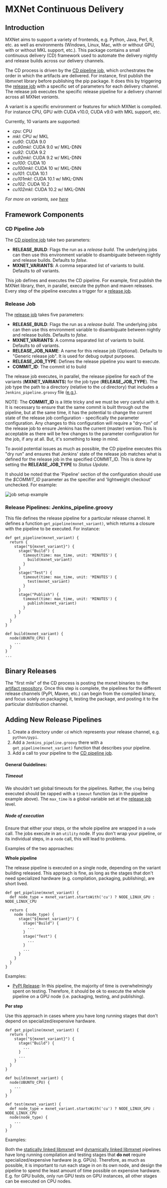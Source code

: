 <!--- Licensed to the Apache Software Foundation (ASF) under one -->
<!--- or more contributor license agreements.  See the NOTICE file -->
<!--- distributed with this work for additional information -->
<!--- regarding copyright ownership.  The ASF licenses this file -->
<!--- to you under the Apache License, Version 2.0 (the -->
<!--- "License"); you may not use this file except in compliance -->
<!--- with the License.  You may obtain a copy of the License at -->

<!---   http://www.apache.org/licenses/LICENSE-2.0 -->

<!--- Unless required by applicable law or agreed to in writing, -->
<!--- software distributed under the License is distributed on an -->
<!--- "AS IS" BASIS, WITHOUT WARRANTIES OR CONDITIONS OF ANY -->
<!--- KIND, either express or implied.  See the License for the -->
<!--- specific language governing permissions and limitations -->
<!--- under the License. -->

# MXNet Continuous Delivery

## Introduction

MXNet aims to support a variety of frontends, e.g. Python, Java, Perl, R, etc. as well as environments (Windows, Linux, Mac, with or without GPU, with or without MKL support, etc.). This package contains a small continuous delivery (CD) framework used to automate the delivery nightly and release builds across our delivery channels.

<!-- TODO: Add links to the actual jobs, once this is live on PROD -->

The CD process is driven by the [CD pipeline job](Jenkinsfile_cd_pipeline), which orchestrates the order in which the artifacts are delivered. For instance, first publish the libmxnet library before publishing the pip package. It does this by triggering the [release job](Jenkinsfile_release_job) with a specific set of parameters for each delivery channel. The release job executes the specific release pipeline for a delivery channel across all MXNet *variants*.

A variant is a specific environment or features for which MXNet is compiled. For instance CPU, GPU with CUDA v10.0, CUDA v9.0 with MKL support, etc. 

Currently, 10 variants are supported:

* *cpu*: CPU
* *mkl*: CPU w/ MKL
* *cu90*: CUDA 9.0
* *cu90mkl*: CUDA 9.0 w/ MKL-DNN
* *cu92*: CUDA 9.2
* *cu92mkl*: CUDA 9.2 w/ MKL-DNN
* *cu100*: CUDA 10
* *cu100mkl*: CUDA 10 w/ MKL-DNN
* *cu101*: CUDA 10.1
* *cu101mkl*: CUDA 10.1 w/ MKL-DNN
* *cu102*: CUDA 10.2
* *cu102mkl*: CUDA 10.2 w/ MKL-DNN

*For more on variants, see [here](https://github.com/apache/incubator-mxnet/issues/8671)*

## Framework Components

### CD Pipeline Job

The [CD pipeline job](Jenkinsfile_cd_pipeline) take two parameters:

 * **RELEASE_BUILD**: Flags the run as a *release build*. The underlying jobs can then use this environment variable to disambiguate between nightly and release builds. Defaults to *false*.
 * **MXNET_VARIANTS**: A comma separated list of variants to build. Defaults to *all* variants.

This job defines and executes the CD pipeline. For example, first publish the MXNet library, then, in parallel, execute the python and maven releases. Every step of the pipeline executes a trigger for a [release job](Jenkinsfile_release_job).

### Release Job

The [release job](Jenkinsfile_release_job) takes five parameters:

 * **RELEASE_BUILD**: Flags the run as a *release build*. The underlying jobs can then use this environment variable to disambiguate between nightly and release builds. Defaults to *false*.
 * **MXNET_VARIANTS**: A comma separated list of variants to build. Defaults to *all* variants.
 * **RELEASE\_JOB\_NAME**: A name for this release job (Optional). Defaults to "Generic release job". It is used for debug output purposes.
 * **RELEASE\_JOB\_TYPE**: Defines the release pipeline you want to execute.
 * **COMMIT_ID**: The commit id to build

The release job executes, in parallel, the release pipeline for each of the variants (**MXNET_VARIANTS**) for the job type (**RELEASE\_JOB\_TYPE**). The job type the path to a directory (relative to the `cd` directory) that includes a `Jenkins_pipeline.groovy` file ([e.g.](mxnet_lib/static/Jenkins_pipeline.groovy)).

NOTE: The **COMMIT_ID** is a little tricky and we must be very careful with it. It is necessary to ensure that the same commit is built through out the pipeline, but at the same time, it has the potential to change the current state of the release job configuration - specifically the parameter configuration. Any changes to this configuration will require a "dry-run" of the release job to ensure Jenkins has the current (master) version. This is acceptable as there will be few changes to the parameter configuration for the job, if any at all. But, it's something to keep in mind.

To avoid potential issues as much as possible, the CD pipeline executes this "dry run" and ensures that Jenkins' state of the release job matches what is defined for the release job in the specified COMMIT_ID. This is done by setting the **RELEASE_JOB_TYPE** to *Status Update*.

It should be noted that the 'Pipeline' section of the configuration should use the *$COMMIT_ID* parameter as the specifier and 'lightweight checkout' unchecked. For example:

![job setup example](img/job_setup.png)

### Release Pipelines: Jenkins_pipeline.groovy

This file defines the release pipeline for a particular release channel. It defines a function `get_pipeline(mxnet_variant)`, which returns a closure with the pipeline to be executed. For instance:

```
def get_pipeline(mxnet_variant) {
  return {
    stage("${mxnet_variant}") {
      stage("Build") {
        timeout(time: max_time, unit: 'MINUTES') {
          build(mxnet_variant)
        }
      }
      stage("Test") {
        timeout(time: max_time, unit: 'MINUTES') {
          test(mxnet_variant)
        }
      }
      stage("Publish") {
        timeout(time: max_time, unit: 'MINUTES') {
          publish(mxnet_variant)
        }
      }
    }
  }
}

def build(mxnet_variant) {
  node(UBUNTU_CPU) {
    ...
  }
}
...
```

## Binary Releases

The "first mile" of the CD process is posting the mxnet binaries to the [artifact repository](utils/artifact_repository.md). Once this step is complete, the pipelines for the different release channels (PyPI, Maven, etc.) can begin from the compiled binary, and focus solely on packaging it, testing the package, and posting it to the particular distribution channel.

<!-- TODO: Once all the artifact repository Jenkins utility functions are in, list them here -->

## Adding New Release Pipelines

1. Create a directory under `cd` which represents your release channel, e.g. `python/pypi`.
2. Add a `Jenkins_pipeline.groovy` there with a `get_pipeline(mxnet_variant)` function that describes your pipeline.
3. Add a call to your pipeline to the [CD pipeline job](Jenkinsfile_cd_pipeline).

#### General Guidelines:

##### Timeout

We shouldn't set global timeouts for the pipelines. Rather, the `step` being executed should be rapped with a `timeout` function (as in the pipeline example above). The `max_time` is a global variable set at the [release job](Jenkinsfile_release_job) level. 

##### Node of execution

Ensure that either your steps, or the whole pipeline are wrapped in a `node` call. The jobs execute in an `utility` node. If you don't wrap your pipeline, or its individual steps, in a `node` call, this will lead to problems.

Examples of the two approaches:

<!-- TODO: Add links to examples once the all pipelines are in -->

**Whole pipeline**

The release pipeline is executed on a single node, depending on the variant building released.
This approach is fine, as long as the stages that don't need specialized hardware (e.g. compilation, packaging, publishing), are short lived.

```
def get_pipeline(mxnet_variant) {
  def node_type = mxnet_variant.startsWith('cu') ? NODE_LINUX_GPU : NODE_LINUX_CPU

  return {
    node (node_type) {
      stage("${mxnet_variant}") {
        stage("Build") {
          ...
        }
        stage("Test") {
          ...
        }
        ...
      }
    }
  }
}
```

Examples:

 * [PyPI Release](python/pypi/Jenkins_pipeline.groovy): In this pipeline, the majority of time is overwhelmingly spent on testing. Therefore, it should be ok to execute the whole pipeline on a GPU node (i.e. packaging, testing, and publishing).

**Per step**

Use this approach in cases where you have long running stages that don't depend on specialized/expensive hardware.

```
def get_pipeline(mxnet_variant) {
  return {
    stage("${mxnet_variant}") {
      stage("Build") {
        ...
      }
      ...
    }
  }
}

def build(mxnet_variant) {
  node(UBUNTU_CPU) {
    ...
  }
}

def test(mxnet_variant) {
  def node_type = mxnet_variant.startsWith('cu') ? NODE_LINUX_GPU : NODE_LINUX_CPU
  node(node_type) {
    ...
  }
}
```

Examples:

Both the [statically linked libmxnet](mxnet_lib/static/Jenkins_pipeline.groovy) and [dynamically linked libmxnet](mxnet_lib/dynamic/Jenkins_pipeline.groovy) pipelines have long running compilation and testing stages that **do not** require specialized/expensive hardware (e.g. GPUs). Therefore, as much as possible, it is important to run each stage in on its own node, and design the pipeline to spend the least amount of time possible on expensive hardware. E.g. for GPU builds, only run GPU tests on GPU instances, all other stages can be executed on CPU nodes.
